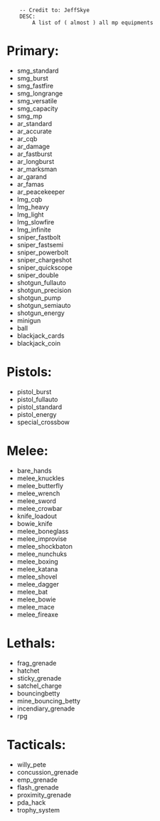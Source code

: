 ```
    -- Credit to: JeffSkye
    DESC:
        A list of ( almost ) all mp equipments
```
# Primary:
- smg_standard
- smg_burst
- smg_fastfire
- smg_longrange
- smg_versatile
- smg_capacity
- smg_mp
- ar_standard
- ar_accurate
- ar_cqb
- ar_damage
- ar_fastburst
- ar_longburst
- ar_marksman
- ar_garand
- ar_famas
- ar_peacekeeper
- lmg_cqb
- lmg_heavy
- lmg_light
- lmg_slowfire
- lmg_infinite
- sniper_fastbolt
- sniper_fastsemi
- sniper_powerbolt
- sniper_chargeshot
- sniper_quickscope
- sniper_double
- shotgun_fullauto
- shotgun_precision
- shotgun_pump
- shotgun_semiauto
- shotgun_energy
- minigun
- ball
- blackjack_cards
- blackjack_coin

# Pistols:
- pistol_burst
- pistol_fullauto
- pistol_standard
- pistol_energy
- special_crossbow

# Melee:
- bare_hands
- melee_knuckles
- melee_butterfly
- melee_wrench
- melee_sword
- melee_crowbar
- knife_loadout
- bowie_knife
- melee_boneglass
- melee_improvise
- melee_shockbaton
- melee_nunchuks
- melee_boxing
- melee_katana
- melee_shovel
- melee_dagger
- melee_bat
- melee_bowie
- melee_mace
- melee_fireaxe

# Lethals:
- frag_grenade
- hatchet
- sticky_grenade
- satchel_charge
- bouncingbetty
- mine_bouncing_betty
- incendiary_grenade
- rpg

# Tacticals:
- willy_pete
- concussion_grenade
- emp_grenade
- flash_grenade
- proximity_grenade
- pda_hack
- trophy_system
